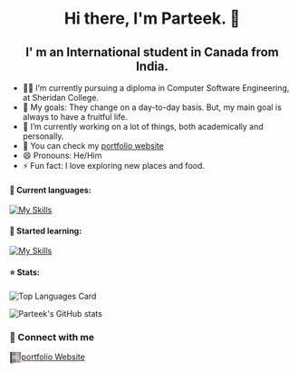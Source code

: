 <h1 align="center"> Hi there, I'm Parteek. 👋</h1>
<h2 align="center">I' m an International student in Canada from India.</h2>

- 👨‍💻 I’m currently pursuing a diploma in Computer Software Engineering, at Sheridan College.
- 🥅 My goals: They change on a day-to-day basis. But, my main goal is always to have a fruitful life.
- 🔭 I’m currently working on a lot of things, both academically and personally.
- 📝 You can check my [portfolio website](https://parteek-portfolio.netlify.app/homepage)
- 😄 Pronouns: He/Him
- ⚡ Fun fact: I love exploring new places and food.

#### 📖 Current languages:

[![My Skills](https://skills.thijs.gg/icons?i=html,css,js,java,mysql,figma)](https://github.com/P4RT33K)

#### 📖 Started learning:

[![My Skills](https://skills.thijs.gg/icons?i=angular,git,nodejs,php,py,ts)](https://github.com/P4RT33K)

#### ⭐ Stats:

![Top Languages Card](https://github-readme-stats.vercel.app/api/top-langs/?username=P4RT33K&layout=compact&theme=github_dark)

![Parteek's GitHub stats](https://github-readme-stats.vercel.app/api?username=P4RT33K&count_private=true&theme=github_dark)

### 💬 Connect with me

<a href='https://parteek-portfolio.netlify.app/homepage'><img align='left' src='https://raw.githubusercontent.com/P4RT33K/P4RT33k/main/icons/Portfolio.svg' alt='Portfolio' width='21px'/>portfolio Website</a>
